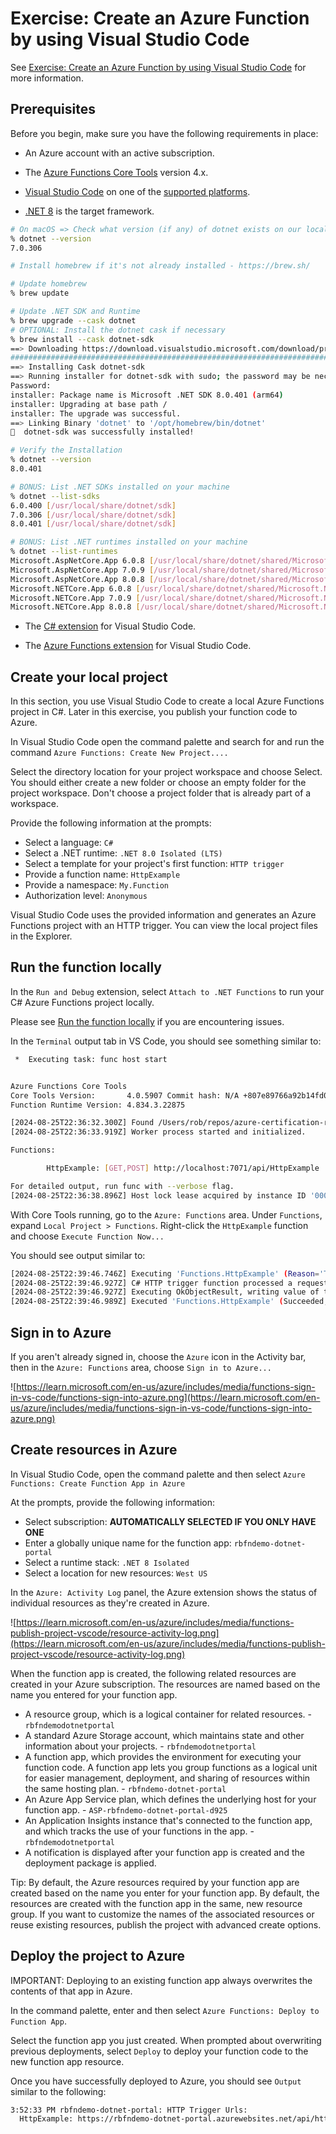 # Exercise: Create an Azure Function by using Visual Studio Code

See [Exercise: Create an Azure Function by using Visual Studio Code](https://learn.microsoft.com/en-us/training/modules/develop-azure-functions/5-create-function-visual-studio-code) for more information.

## Prerequisites

Before you begin, make sure you have the following requirements in place:

- An Azure account with an active subscription.

- The [Azure Functions Core Tools](https://github.com/Azure/azure-functions-core-tools#installing) version 4.x.

- [Visual Studio Code](https://code.visualstudio.com/) on one of the [supported platforms](https://code.visualstudio.com/docs/supporting/requirements#_platforms).

- [.NET 8](https://dotnet.microsoft.com/en-us/download/dotnet/8.0) is the target framework.

```sh
# On macOS => Check what version (if any) of dotnet exists on our local development machine
% dotnet --version
7.0.306

# Install homebrew if it's not already installed - https://brew.sh/

# Update homebrew
% brew update

# Update .NET SDK and Runtime
% brew upgrade --cask dotnet
# OPTIONAL: Install the dotnet cask if necessary
% brew install --cask dotnet-sdk
==> Downloading https://download.visualstudio.microsoft.com/download/pr/1764cd94-29ac-46b2-b308-77d02b47486d/8397cdc3d842a60f062f1a08199a4974/dotnet-sdk-8.0.401-osx-arm64.pkg
################################################################################################################################################################################### 100.0%
==> Installing Cask dotnet-sdk
==> Running installer for dotnet-sdk with sudo; the password may be necessary.
Password:
installer: Package name is Microsoft .NET SDK 8.0.401 (arm64)
installer: Upgrading at base path /
installer: The upgrade was successful.
==> Linking Binary 'dotnet' to '/opt/homebrew/bin/dotnet'
🍺  dotnet-sdk was successfully installed!

# Verify the Installation
% dotnet --version
8.0.401

# BONUS: List .NET SDKs installed on your machine
% dotnet --list-sdks
6.0.400 [/usr/local/share/dotnet/sdk]
7.0.306 [/usr/local/share/dotnet/sdk]
8.0.401 [/usr/local/share/dotnet/sdk]

# BONUS: List .NET runtimes installed on your machine
% dotnet --list-runtimes
Microsoft.AspNetCore.App 6.0.8 [/usr/local/share/dotnet/shared/Microsoft.AspNetCore.App]
Microsoft.AspNetCore.App 7.0.9 [/usr/local/share/dotnet/shared/Microsoft.AspNetCore.App]
Microsoft.AspNetCore.App 8.0.8 [/usr/local/share/dotnet/shared/Microsoft.AspNetCore.App]
Microsoft.NETCore.App 6.0.8 [/usr/local/share/dotnet/shared/Microsoft.NETCore.App]
Microsoft.NETCore.App 7.0.9 [/usr/local/share/dotnet/shared/Microsoft.NETCore.App]
Microsoft.NETCore.App 8.0.8 [/usr/local/share/dotnet/shared/Microsoft.NETCore.App]

```

- The [C# extension](https://marketplace.visualstudio.com/items?itemName=ms-dotnettools.csharp) for Visual Studio Code.

- The [Azure Functions extension](https://marketplace.visualstudio.com/items?itemName=ms-azuretools.vscode-azurefunctions) for Visual Studio Code.

## Create your local project

In this section, you use Visual Studio Code to create a local Azure Functions project in C#. Later in this exercise, you publish your function code to Azure.

In Visual Studio Code open the command palette and search for and run the command `Azure Functions: Create New Project....`

Select the directory location for your project workspace and choose Select. You should either create a new folder or choose an empty folder for the project workspace. Don't choose a project folder that is already part of a workspace.

Provide the following information at the prompts:

- Select a language: `C#`
- Select a .NET runtime: `.NET 8.0 Isolated (LTS)`
- Select a template for your project's first function: `HTTP trigger`
- Provide a function name: `HttpExample`
- Provide a namespace: `My.Function`
- Authorization level: `Anonymous`

Visual Studio Code uses the provided information and generates an Azure Functions project with an HTTP trigger. You can view the local project files in the Explorer.

## Run the function locally

In the `Run and Debug` extension, select `Attach to .NET Functions` to run your C# Azure Functions project locally.

Please see [Run the function locally](https://learn.microsoft.com/en-us/training/modules/develop-azure-functions/5-create-function-visual-studio-code) if you are encountering issues.

In the `Terminal` output tab in VS Code, you should see something similar to:

```sh
 *  Executing task: func host start 


Azure Functions Core Tools
Core Tools Version:       4.0.5907 Commit hash: N/A +807e89766a92b14fd07b9f0bc2bea1d8777ab209 (64-bit)
Function Runtime Version: 4.834.3.22875

[2024-08-25T22:36:32.300Z] Found /Users/rob/repos/azure-certification-renewal-az-204-azure-developer-associate/azure-functions/dotnet/demo-azure-vscode/demo-azure-vscode.csproj. Using for user secrets file configuration.
[2024-08-25T22:36:33.919Z] Worker process started and initialized.

Functions:

        HttpExample: [GET,POST] http://localhost:7071/api/HttpExample

For detailed output, run func with --verbose flag.
[2024-08-25T22:36:38.896Z] Host lock lease acquired by instance ID '0000000000000000000000002D9F298A'.

```

With Core Tools running, go to the `Azure: Functions` area. Under `Functions`, expand `Local Project > Functions`. Right-click the `HttpExample` function and choose `Execute Function Now...`

You should see output similar to:

```sh
[2024-08-25T22:39:46.746Z] Executing 'Functions.HttpExample' (Reason='This function was programmatically called via the host APIs.', Id=b8f2ef8b-d021-4545-87e3-1b532e2ce79d)
[2024-08-25T22:39:46.927Z] C# HTTP trigger function processed a request.
[2024-08-25T22:39:46.927Z] Executing OkObjectResult, writing value of type 'System.String'.
[2024-08-25T22:39:46.989Z] Executed 'Functions.HttpExample' (Succeeded, Id=b8f2ef8b-d021-4545-87e3-1b532e2ce79d, Duration=265ms)

```

## Sign in to Azure

If you aren't already signed in, choose the `Azure` icon in the Activity bar, then in the `Azure: Functions` area, choose `Sign in to Azure...`

![https://learn.microsoft.com/en-us/azure/includes/media/functions-sign-in-vs-code/functions-sign-into-azure.png](https://learn.microsoft.com/en-us/azure/includes/media/functions-sign-in-vs-code/functions-sign-into-azure.png)

## Create resources in Azure

In Visual Studio Code, open the command palette and then select `Azure Functions: Create Function App in Azure`

At the prompts, provide the following information:

- Select subscription: **AUTOMATICALLY SELECTED IF YOU ONLY HAVE ONE**
- Enter a globally unique name for the function app: `rbfndemo-dotnet-portal`
- Select a runtime stack: `.NET 8 Isolated`
- Select a location for new resources: `West US`

In the `Azure: Activity Log` panel, the Azure extension shows the status of individual resources as they're created in Azure.

![https://learn.microsoft.com/en-us/azure/includes/media/functions-publish-project-vscode/resource-activity-log.png](https://learn.microsoft.com/en-us/azure/includes/media/functions-publish-project-vscode/resource-activity-log.png)

When the function app is created, the following related resources are created in your Azure subscription. The resources are named based on the name you entered for your function app.

- A resource group, which is a logical container for related resources. - `rbfndemodotnetportal`
- A standard Azure Storage account, which maintains state and other information about your projects. - `rbfndemodotnetportal`
- A function app, which provides the environment for executing your function code. A function app lets you group functions as a logical unit for easier management, deployment, and sharing of resources within the same hosting plan. - `rbfndemo-dotnet-portal`
- An Azure App Service plan, which defines the underlying host for your function app. - `ASP-rbfndemo-dotnet-portal-d925`
- An Application Insights instance that's connected to the function app, and which tracks the use of your functions in the app. - `rbfndemodotnetportal`
- A notification is displayed after your function app is created and the deployment package is applied.

Tip: By default, the Azure resources required by your function app are created based on the name you enter for your function app. By default, the resources are created with the function app in the same, new resource group. If you want to customize the names of the associated resources or reuse existing resources, publish the project with advanced create options.

## Deploy the project to Azure

IMPORTANT: Deploying to an existing function app always overwrites the contents of that app in Azure.

In the command palette, enter and then select `Azure Functions: Deploy to Function App`.

Select the function app you just created. When prompted about overwriting previous deployments, select `Deploy` to deploy your function code to the new function app resource.

Once you have successfully deployed to Azure, you should see `Output` similar to the following:

```sh
3:52:33 PM rbfndemo-dotnet-portal: HTTP Trigger Urls:
  HttpExample: https://rbfndemo-dotnet-portal.azurewebsites.net/api/httpexample
```
